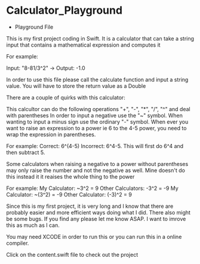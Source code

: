 # Calculator_Playground

* Playground File 

This is my first project coding in Swift. It is a calculator that can take a string input that contains a mathematical expression and computes it

For example:

Input: "8-81/3^2" -> Output: -1.0

In order to use this file please call the calculate function and input a string value. You will have to store the return value as a Double

There are a couple of quirks with this calculator:

This calcultor can do the following operations
"+", "-", "*", "/", "^" and deal with parentheses
In order to input a negative use the "~" symbol. When wanting to input a minus sign use the ordinary "-" symbol. 
When ever you want to raise an expression to a power ie 6 to the 4-5 power, you need to wrap the expression in parentheses.

For example:
Correct: 6^(4-5)
Incorrect: 6^4-5. This will first do 6^4 and then subtract 5.

Some calculators when raising a negative to a power without parentheses may only raise the number and not the negative as well. Mine doesn't do this instead it it reaises the whole thing to the power

For example:
My Calculator: ~3^2 = 9
Other Calculators: -3^2 = -9
My Calculator: ~(3^2) = -9
Other Calculator: (-3)^2 = 9

Since this is my first project, it is very long and I know that there are probably easier and more efficient ways doing what I did. There also might be some bugs. If you find any please let me know ASAP. I want to imrove this as much as I can.

You may need XCODE in order to run this or you can run this in a online compiler.

Click on the content.swift file to check out the project 
